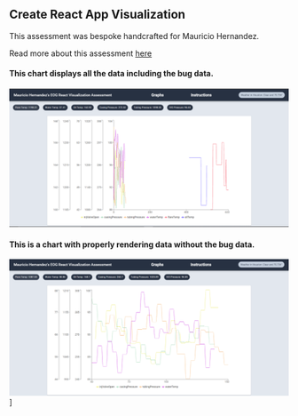 ## Create React App Visualization

This assessment was bespoke handcrafted for Mauricio Hernandez.

Read more about this assessment [here](https://react.eogresources.com)

#### This chart displays all the data including the bug data.
![Image of Chart](./EOG-Assessment.PNG)


#### This is a chart with properly rendering data without the bug data.
![This data works properly](./Assessment-BUG.PNG)]
